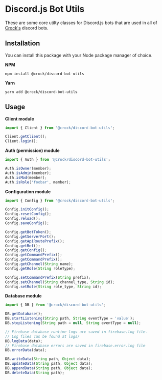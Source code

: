 # Discord.js Bot Utils

These are some core utilty classes for Discord.js bots that are used in all of [Crock's](https://github.com/crock) discord bots.

## Installation

You can install this package with your Node package manager of choice.

**NPM**

```
npm install @crock/discord-bot-utils
```

**Yarn**

```
yarn add @crock/discord-bot-utils
```

## Usage

**Client module**

```js
import { Client } from '@crock/discord-bot-utils';

Client.getClient();
Client.login();
```

**Auth (permission) module**

```js
import { Auth } from '@crock/discord-bot-utils';

Auth.isOwner(member);
Auth.isAdmin(member);
Auth.isMod(member);
Auth.isRole('foobar', member);
```

**Configuration module**

```js
import { Config } from '@crock/discord-bot-utils';

Config.initConfig();
Config.resetConfig();
Config.reload();
Config.saveConfig();

Config.getBotToken();
Config.getServerPort();
Config.getApiRoutePrefix();
Config.getRef();
Config.getConfig();
Config.getCommandPrefix();
Config.getCommandPrefix();
Config.getChannel(String name);
Config.getRole(String roleType);

Config.setCommandPrefix(String prefix);
Config.setChannel(String channel_type, String id);
Config.setRole(String role_type, String id);
```

**Database module**

```js
import { DB } from '@crock/discord-bot-utils';

DB.getDatabase();
DB.startListening(String path, String eventType = 'value');
DB.stopListening(String path = null, String eventType = null);

// Firebase database runtime logs are saved in firebase.log file.
// Log files can be found at logs/
DB.logData(data);
// Firebase database errors are saved in firebase.error.log file
DB.errorData(data);

DB.writeData(String path, Object data);
DB.updateData(String path, Object data);
DB.appendData(String path, Object data);
DB.deleteData(String path);
```
